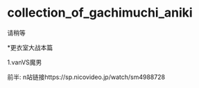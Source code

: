 # collection_of_gachimuchi_aniki
请稍等


*更衣室大战本篇

1.vanVS魔男

前半:
n站链接https://sp.nicovideo.jp/watch/sm4988728
